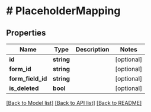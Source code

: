 # # PlaceholderMapping

## Properties

Name | Type | Description | Notes
------------ | ------------- | ------------- | -------------
**id** | **string** |  | [optional]
**form_id** | **string** |  | [optional]
**form_field_id** | **string** |  | [optional]
**is_deleted** | **bool** |  | [optional]

[[Back to Model list]](../../README.md#models) [[Back to API list]](../../README.md#endpoints) [[Back to README]](../../README.md)
